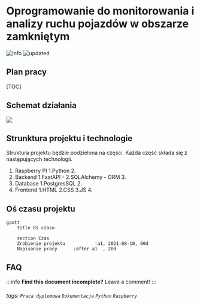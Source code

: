 Oprogramowanie do monitorowania i analizy ruchu pojazdów w obszarze zamkniętym
===
![info](https://img.shields.io/badge/Praca%20dyplomowa-w%20toku-green)
![updated](https://img.shields.io/eclipse-marketplace/last-update/:name)

## Plan pracy

[TOC]

## Schemat działania
![](https://i.imgur.com/Np2awtv.png)


## Strunktura projektu i technologie

Struktura projektu będzie podzielona na części. Każda część składa się z następujących technologii.


1. Raspberry PI
    1.Python
    2.
3. Backend
    1.FastAPI - 
    2.SQLAlchemy - ORM
    3.
5. Database
    1.PostgresSQL
    2.
7. Frontend
    1.HTML
    2.CSS
    3.JS
    4.

Oś czasu projektu
---
```mermaid
gantt
    title Oś czasu

    section Czas
    Zrobienie projektu           :a1, 2021-08-10, 60d
    Napisanie pracy      :after a1  , 20d

```

<!-- > Read more about mermaid here: http://mermaid-js.github.io/mermaid/ -->

## FAQ

:::info
**Find this document incomplete?** Leave a comment!
:::

###### tags: `Praca dyplomowa` `Dokumentacja` `Python` `Raspberry`  

<!-- 
User story
---

```gherkin=
Feature: Guess the word

  # The first example has two steps
  Scenario: Maker starts a game
    When the Maker starts a game
    Then the Maker waits for a Breaker to join

  # The second example has three steps
  Scenario: Breaker joins a game
    Given the Maker has started a game with the word "silky"
    When the Breaker joins the Maker's game
    Then the Breaker must guess a word with 5 characters
```
> I choose a lazy person to do a hard job. Because a lazy person will find an easy way to do it. [name=Bill Gates]


```gherkin=
Feature: Shopping Cart
  As a Shopper
  I want to put items in my shopping cart
  Because I want to manage items before I check out

  Scenario: User adds item to cart
    Given I'm a logged-in User
    When I go to the Item page
    And I click "Add item to cart"
    Then the quantity of items in my cart should go up
    And my subtotal should increment
    And the warehouse inventory should decrement
```

> Read more about Gherkin here: https://docs.cucumber.io/gherkin/reference/

Perspektywa użytkownika
---
```sequence < mozna do tego wykorzystać

